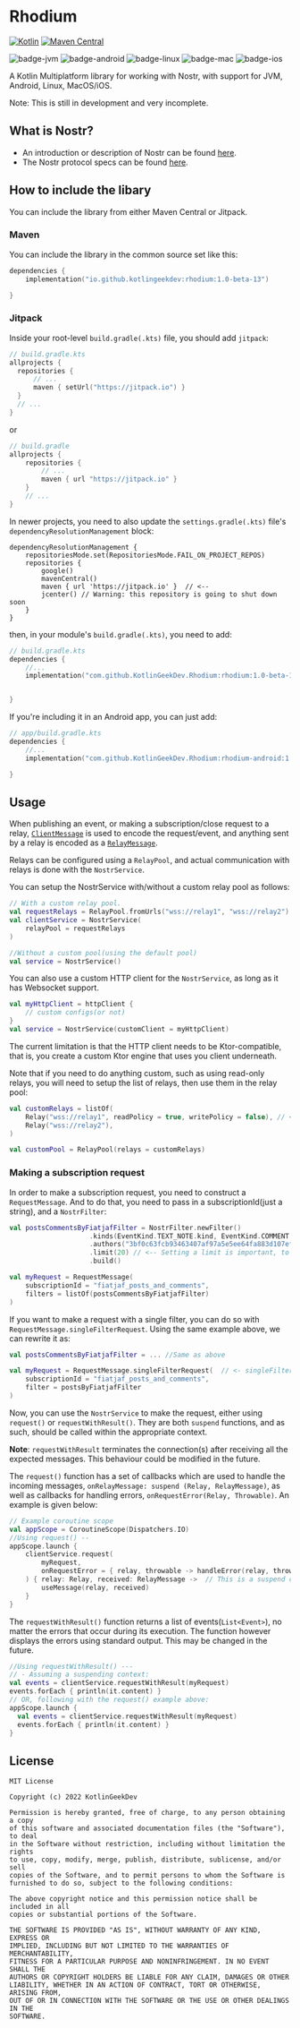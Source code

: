 # Rhodium

[![Kotlin](https://img.shields.io/badge/Kotlin-2.0.20-blue?style=flat&logo=kotlin)](https://kotlinlang.org)
[![Maven Central](https://img.shields.io/maven-central/v/io.github.kotlingeekdev/ballast?color=blue)](https://search.maven.org/search?q=g:io.github.kotlingeekdev)

![badge-jvm](http://img.shields.io/badge/platform-jvm-DB413D.svg?style=flat)
![badge-android](http://img.shields.io/badge/platform-android-6EDB8D.svg?style=flat)
![badge-linux](http://img.shields.io/badge/platform-linux-2D3F6C.svg?style=flat)
![badge-mac](http://img.shields.io/badge/platform-macos-111111.svg?style=flat)
![badge-ios](http://img.shields.io/badge/platform-ios-CDCDCD.svg?style=flat)

A Kotlin Multiplatform library for working with Nostr, with support for JVM, Android, Linux, MacOS/iOS.

Note: This is still in development and very incomplete.


## What is Nostr?
* An introduction or description of Nostr can be found [here](https://github.com/nostr-protocol/nostr).
* The Nostr protocol specs can be found [here](https://github.com/nostr-protocol/nips).

## How to include the libary
You can include the library from either Maven Central or Jitpack.

### Maven
You can include the library in the common source set like this:
```kotlin
dependencies {
    implementation("io.github.kotlingeekdev:rhodium:1.0-beta-13")

}
```

### Jitpack
  Inside your root-level `build.gradle(.kts)` file, you should add `jitpack`:
  ``` kotlin
// build.gradle.kts
allprojects {
    repositories {
        // ...
        maven { setUrl("https://jitpack.io") }
    }
    // ...
}
```

or

``` groovy
// build.gradle
allprojects {
    repositories {
        // ...
        maven { url "https://jitpack.io" }
    }
    // ...
}
```

In newer projects, you need to also update the `settings.gradle(.kts)` file's `dependencyResolutionManagement` block:

```
dependencyResolutionManagement {
    repositoriesMode.set(RepositoriesMode.FAIL_ON_PROJECT_REPOS)
    repositories {
        google()
        mavenCentral()
        maven { url 'https://jitpack.io' }  // <--
        jcenter() // Warning: this repository is going to shut down soon
    }
}
```
then, in your module's `build.gradle(.kts)`, you need to add:
```kotlin
// build.gradle.kts
dependencies {
    //...
    implementation("com.github.KotlinGeekDev.Rhodium:rhodium:1.0-beta-13")


}

```
If you're including it in an Android app, you can just add:
```kotlin
// app/build.gradle.kts
dependencies {
    //...
    implementation("com.github.KotlinGeekDev.Rhodium:rhodium-android:1.0-beta-13")

}
```

## Usage
When publishing an event, or making a subscription/close request to a relay, 
[`ClientMessage`](rhodium-core/src/commonMain/kotlin/rhodium/nostr/client/ClientMessage.kt) is used to encode the request/event,
and anything sent by a relay is encoded as a [`RelayMessage`](rhodium-core/src/commonMain/kotlin/rhodium/nostr/relay/RelayMessage.kt).</p>
Relays can be configured using a `RelayPool`, 
and actual communication with relays is done with the `NostrService`.</p>
You can setup the NostrService with/without a custom relay pool as follows:
```kotlin
// With a custom relay pool. 
val requestRelays = RelayPool.fromUrls("wss://relay1", "wss://relay2")
val clientService = NostrService(
    relayPool = requestRelays
)

//Without a custom pool(using the default pool)
val service = NostrService()
```
You can also use a custom HTTP client for the `NostrService`, as long as it has Websocket support.
```kotlin
val myHttpClient = httpClient { 
    // custom configs(or not)
}
val service = NostrService(customClient = myHttpClient)
```
The current limitation is that the HTTP client needs to be Ktor-compatible, that is, you create a 
custom Ktor engine that uses you client underneath.

Note that if you need to do anything custom, such as using read-only relays,
you will need to setup the list of relays, then use them in the relay pool:
```kotlin
val customRelays = listOf(
    Relay("wss://relay1", readPolicy = true, writePolicy = false), // <-- A relay with custom read/write policy.
    Relay("wss://relay2"),
)

val customPool = RelayPool(relays = customRelays)
```
### Making a subscription request
In order to make a subscription request, you need to construct a `RequestMessage`.
And to do that, you need to pass in a subscriptionId(just a string), and a `NostrFilter`:
```kotlin
val postsCommentsByFiatjafFilter = NostrFilter.newFilter()
                    .kinds(EventKind.TEXT_NOTE.kind, EventKind.COMMENT.kind) // <-- Looking for posts and comments. Other kinds can be added
                    .authors("3bf0c63fcb93463407af97a5e5ee64fa883d107ef9e558472c4eb9aaaefa459d") // <-- The profiles for which we want to find the posts and comments(as indicated by .kinds() above)
                    .limit(20) // <-- Setting a limit is important, to avoid issues with relays
                    .build()

val myRequest = RequestMessage(
    subscriptionId = "fiatjaf_posts_and_comments",
    filters = listOf(postsCommentsByFiatjafFilter)
)
```

If you want to make a request with a single filter, you can do so with `RequestMessage.singleFilterRequest`. 
Using the same example above, we can rewrite it as:

```kotlin
val postsCommentsByFiatjafFilter = ... //Same as above

val myRequest = RequestMessage.singleFilterRequest(  // <- singleFilterRequest is called here.
    subscriptionId = "fiatjaf_posts_and_comments",
    filter = postsByFiatjafFilter
)
```
Now, you can use the `NostrService` to make the request, either using `request()` or `requestWithResult()`. 
They are both `suspend` functions, and as such, should be called within the appropriate context.</p>
**Note**: `requestWithResult` terminates the connection(s) after receiving all the expected messages. This behaviour could be 
modified in the future.

The `request()` function has a set of callbacks which are used to handle the incoming messages,
`onRelayMessage: suspend (Relay, RelayMessage)`, as well as callbacks for handling errors, `onRequestError(Relay, Throwable)`.
An example is given below:
```kotlin
// Example coroutine scope
val appScope = CoroutineScope(Dispatchers.IO)
//Using request() --
appScope.launch {
    clientService.request(
        myRequest, 
        onRequestError = { relay, throwable -> handleError(relay, throwable) }
    ) { relay: Relay, received: RelayMessage ->  // This is a suspend callback, so suspend functions can be used here.
        useMessage(relay, received)
    }
}
```
The `requestWithResult()` function returns a list of events(`List<Event>`), no matter the errors that occur
during its execution. The function however displays the errors using standard output. This may be changed in the future.
```kotlin
//Using requestWithResult() ---
// - Assuming a suspending context:
val events = clientService.requestWithResult(myRequest)
events.forEach { println(it.content) }
// OR, following with the request() example above:
appScope.launch {
  val events = clientService.requestWithResult(myRequest)
  events.forEach { println(it.content) }  
}
```
## License

    MIT License
    
    Copyright (c) 2022 KotlinGeekDev
    
    Permission is hereby granted, free of charge, to any person obtaining a copy
    of this software and associated documentation files (the "Software"), to deal
    in the Software without restriction, including without limitation the rights
    to use, copy, modify, merge, publish, distribute, sublicense, and/or sell
    copies of the Software, and to permit persons to whom the Software is
    furnished to do so, subject to the following conditions:
    
    The above copyright notice and this permission notice shall be included in all
    copies or substantial portions of the Software.
    
    THE SOFTWARE IS PROVIDED "AS IS", WITHOUT WARRANTY OF ANY KIND, EXPRESS OR
    IMPLIED, INCLUDING BUT NOT LIMITED TO THE WARRANTIES OF MERCHANTABILITY,
    FITNESS FOR A PARTICULAR PURPOSE AND NONINFRINGEMENT. IN NO EVENT SHALL THE
    AUTHORS OR COPYRIGHT HOLDERS BE LIABLE FOR ANY CLAIM, DAMAGES OR OTHER
    LIABILITY, WHETHER IN AN ACTION OF CONTRACT, TORT OR OTHERWISE, ARISING FROM,
    OUT OF OR IN CONNECTION WITH THE SOFTWARE OR THE USE OR OTHER DEALINGS IN THE
    SOFTWARE.
